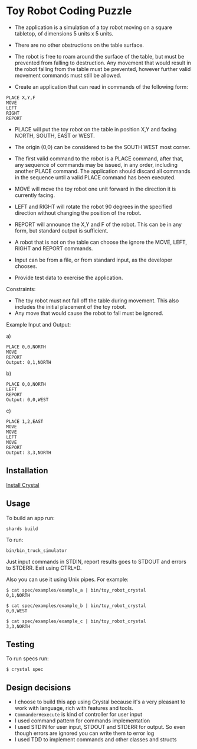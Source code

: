 # Toy Robot Coding Puzzle

- The application is a simulation of a toy robot moving on a square tabletop, of dimensions 5 units x 5 units.
- There are no other obstructions on the table surface.
- The robot is free to roam around the surface of the table, but must be prevented from falling to destruction. Any movement that would result in the robot falling from the table must be prevented, however further valid movement commands must still be allowed.

- Create an application that can read in commands of the following form:

```
PLACE X,Y,F
MOVE
LEFT
RIGHT
REPORT
```

- PLACE will put the toy robot on the table in position X,Y and facing NORTH, SOUTH, EAST or WEST.
- The origin (0,0) can be considered to be the SOUTH WEST most corner.
- The first valid command to the robot is a PLACE command, after that, any sequence of commands may be issued, in any order, including another PLACE command. The application should discard all commands in the sequence until a valid PLACE command has been executed.
- MOVE will move the toy robot one unit forward in the direction it is currently facing.
- LEFT and RIGHT will rotate the robot 90 degrees in the specified direction without changing the position of the robot.
- REPORT will announce the X,Y and F of the robot. This can be in any form, but standard output is sufficient.

- A robot that is not on the table can choose the ignore the MOVE, LEFT, RIGHT and REPORT commands.
- Input can be from a file, or from standard input, as the developer chooses.
- Provide test data to exercise the application.

Constraints:
- The toy robot must not fall off the table during movement. This also includes the initial placement of the toy robot.
- Any move that would cause the robot to fall must be ignored.

Example Input and Output:

a)

```
PLACE 0,0,NORTH
MOVE
REPORT
Output: 0,1,NORTH
```

b)

```
PLACE 0,0,NORTH
LEFT
REPORT
Output: 0,0,WEST
```

c)

```
PLACE 1,2,EAST
MOVE
MOVE
LEFT
MOVE
REPORT
Output: 3,3,NORTH
```


## Installation

[Install Crystal](https://crystal-lang.org/install/)

## Usage

To build an app run:

```
shards build
```

To run:

```
bin/bin_truck_simulator
```

Just input commands in STDIN, report results goes to STDOUT and errors to STDERR.
Exit using CTRL+D.

Also you can use it using Unix pipes. For example:

```
$ cat spec/examples/example_a | bin/toy_robot_crystal
0,1,NORTH

$ cat spec/examples/example_b | bin/toy_robot_crystal
0,0,WEST

$ cat spec/examples/example_c | bin/toy_robot_crystal
3,3,NORTH
```

## Testing

To run specs run:

```
$ crystal spec
```

## Design decisions

- I choose to build this app using Crystal because it's a very pleasant to work with language, rich with features and tools.
- `Commander#execute` is kind of controller for user input
- I used command pattern for commands implementation
- I used STDIN for user input, STDOUT and STDERR for output. So even though errors are ignored you can write them to error log
- I used TDD to implement commands and other classes and structs
